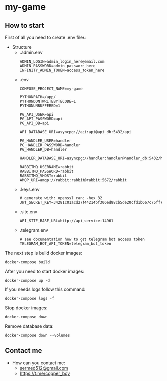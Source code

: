 # my-game

## How to start

First of all you need to create .env files:

+ Structure
  - .admin.env
    ```dotenv
    ADMIN_LOGIN=admin_login_here@email.com
    ADMIN_PASSWORD=admin_password_here
    INFINITY_ADMIN_TOKEN=access_token_here
    ```
  - .env
    ```dotenv
    COMPOSE_PROJECT_NAME=my-game
    
    PYTHONPATH=/app/
    PYTHONDONTWRITEBYTECODE=1
    PYTHONUNBUFFERED=1
 
    PG_API_USER=api
    PG_API_PASSWORD=api
    PG_API_DB=api
    
    API_DATABASE_URI=asyncpg://api:api@api_db:5432/api
    
    PG_HANDLER_USER=handler
    PG_HANDLER_PASSWORD=handler
    PG_HANDLER_DB=handler
    
    HANDLER_DATABASE_URI=asyncpg://handler:handler@handler_db:5432/handler
    
    RABBITMQ_USERNAME=rabbit
    RABBITMQ_PASSWORD=rabbit
    RABBITMQ_VHOST=rabbit
    AMQP_URI=amqp://rabbit:rabbit@rabbit:5672/rabbit
    ```
  - .keys.env
    ```dotenv
    # generate with: openssl rand -hex 32
    JWT_SECRET_KEY=34281c01acd27f44214bf306ed88cb5de20cfd1b667c75ff771e3afdbb8402c9
    ```
  - .site.env
    ```dotenv
    API_SITE_BASE_URL=http://api_service:14961
    ```
  - .telegram.env
    ```dotenv
    # see documentation how to get telegram bot access token
    TELEGRAM_BOT_API_TOKEN=telegram_bot_token
    ```
  
The next step is build docker images:
```shell
docker-compose build
```

After you need to start docker images:
```shell
docker-compose up -d
```

If you needs logs follow this command:
```shell
docker-compose logs -f
```

Stop docker images:
```shell
docker-compose down
```

Remove database data:
```shell
docker-compose down --volumes
```

## Contact me

+ How can you contact me:
  - sermed512@gmail.com
  - https://t.me/copper_boy
